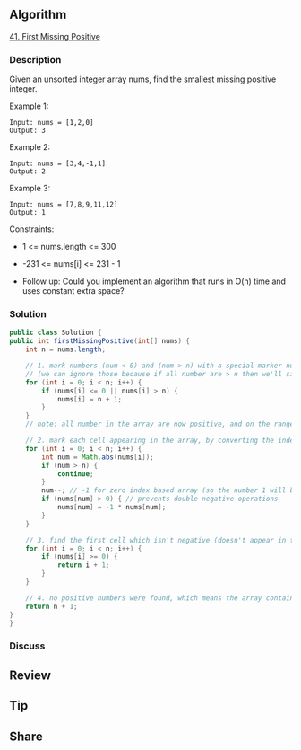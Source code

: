 ## Algorithm

[41. First Missing Positive](https://leetcode.com/problems/first-missing-positive/)

### Description

Given an unsorted integer array nums, find the smallest missing positive integer.

Example 1:

```
Input: nums = [1,2,0]
Output: 3
```

Example 2:

```
Input: nums = [3,4,-1,1]
Output: 2
```

Example 3:

```
Input: nums = [7,8,9,11,12]
Output: 1
```

Constraints:

- 1 <= nums.length <= 300
- -231 <= nums[i] <= 231 - 1


- Follow up: Could you implement an algorithm that runs in O(n) time and uses constant extra space?

### Solution

```java
public class Solution {
public int firstMissingPositive(int[] nums) {
    int n = nums.length;

    // 1. mark numbers (num < 0) and (num > n) with a special marker number (n+1)
    // (we can ignore those because if all number are > n then we'll simply return 1)
    for (int i = 0; i < n; i++) {
        if (nums[i] <= 0 || nums[i] > n) {
            nums[i] = n + 1;
        }
    }
    // note: all number in the array are now positive, and on the range 1..n+1

    // 2. mark each cell appearing in the array, by converting the index for that number to negative
    for (int i = 0; i < n; i++) {
        int num = Math.abs(nums[i]);
        if (num > n) {
            continue;
        }
        num--; // -1 for zero index based array (so the number 1 will be at pos 0)
        if (nums[num] > 0) { // prevents double negative operations
            nums[num] = -1 * nums[num];
        }
    }

    // 3. find the first cell which isn't negative (doesn't appear in the array)
    for (int i = 0; i < n; i++) {
        if (nums[i] >= 0) {
            return i + 1;
        }
    }

    // 4. no positive numbers were found, which means the array contains all numbers 1..n
    return n + 1;
}
}
```

### Discuss

## Review


## Tip


## Share
